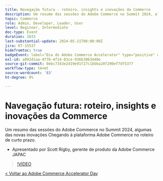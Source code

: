 ```yaml
---
title: Navegação futura - roteiro, insights e inovações da Commerce
description: Um resumo das sessões do Adobe Commerce no Summit 2024, algumas das novas inovações Chegando à plataforma Adobe Commerce no roteiro de curto prazo.
topic: Commerce
role: Admin, Developer, Leader, User
level: Beginner, Intermediate
doc-type: Event
duration: 1033
last-substantial-update: 2024-05-21T00:00:00Z
jira: KT-15537
hidefromtoc: true
badgeEvent: label="Dia do Adobe Commerce Accelerator" type="positive" url="https://experienceleague.adobe.com/pt-br/docs/events/apac-commerce-recordings/2024/overview"
exl-id: a092d1aa-4f76-4f14-83ce-936b3063440e
source-git-commit: 0ebc7343e2d19e91f27c1bbba20f290ef7df5377
workflow-type: tm+mt
source-wordcount: '83'
ht-degree: 0%

---
```


# Navegação futura: roteiro, insights e inovações da Commerce

Um resumo das sessões do Adobe Commerce no Summit 2024, algumas das novas inovações Chegando à plataforma Adobe Commerce no roteiro de curto prazo.

+ Apresentado por Scott Rigby, gerente de produto da Adobe Commerce JAPAC

>[!VIDEO](https://video.tv.adobe.com/v/3454564/?learn=on&captions=por_br)

[&lt; Voltar ao Adobe Commerce Accelerator Day](./overview.md)

